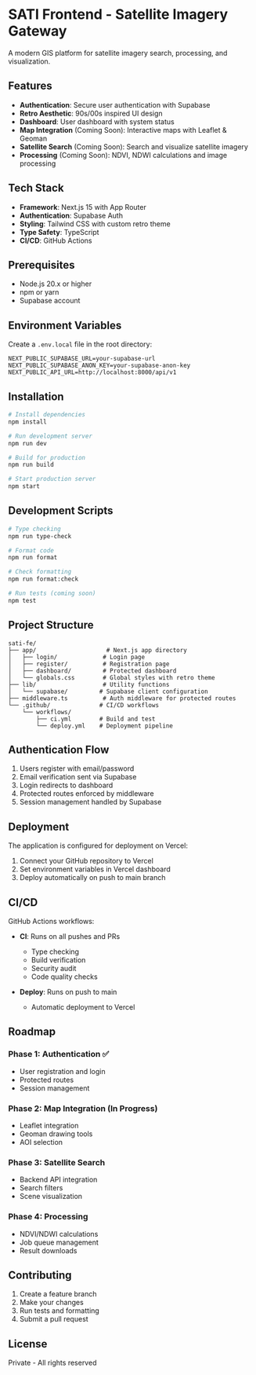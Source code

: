 # SATI Frontend - Satellite Imagery Gateway

A modern GIS platform for satellite imagery search, processing, and visualization.

## Features

- **Authentication**: Secure user authentication with Supabase
- **Retro Aesthetic**: 90s/00s inspired UI design
- **Dashboard**: User dashboard with system status
- **Map Integration** (Coming Soon): Interactive maps with Leaflet & Geoman
- **Satellite Search** (Coming Soon): Search and visualize satellite imagery
- **Processing** (Coming Soon): NDVI, NDWI calculations and image processing

## Tech Stack

- **Framework**: Next.js 15 with App Router
- **Authentication**: Supabase Auth
- **Styling**: Tailwind CSS with custom retro theme
- **Type Safety**: TypeScript
- **CI/CD**: GitHub Actions

## Prerequisites

- Node.js 20.x or higher
- npm or yarn
- Supabase account

## Environment Variables

Create a `.env.local` file in the root directory:

```env
NEXT_PUBLIC_SUPABASE_URL=your-supabase-url
NEXT_PUBLIC_SUPABASE_ANON_KEY=your-supabase-anon-key
NEXT_PUBLIC_API_URL=http://localhost:8000/api/v1
```

## Installation

```bash
# Install dependencies
npm install

# Run development server
npm run dev

# Build for production
npm run build

# Start production server
npm start
```

## Development Scripts

```bash
# Type checking
npm run type-check

# Format code
npm run format

# Check formatting
npm run format:check

# Run tests (coming soon)
npm test
```

## Project Structure

```
sati-fe/
├── app/                    # Next.js app directory
│   ├── login/             # Login page
│   ├── register/          # Registration page
│   ├── dashboard/         # Protected dashboard
│   └── globals.css        # Global styles with retro theme
├── lib/                   # Utility functions
│   └── supabase/         # Supabase client configuration
├── middleware.ts          # Auth middleware for protected routes
└── .github/              # CI/CD workflows
    └── workflows/
        ├── ci.yml        # Build and test
        └── deploy.yml    # Deployment pipeline
```

## Authentication Flow

1. Users register with email/password
2. Email verification sent via Supabase
3. Login redirects to dashboard
4. Protected routes enforced by middleware
5. Session management handled by Supabase

## Deployment

The application is configured for deployment on Vercel:

1. Connect your GitHub repository to Vercel
2. Set environment variables in Vercel dashboard
3. Deploy automatically on push to main branch

## CI/CD

GitHub Actions workflows:

- **CI**: Runs on all pushes and PRs
  - Type checking
  - Build verification
  - Security audit
  - Code quality checks

- **Deploy**: Runs on push to main
  - Automatic deployment to Vercel

## Roadmap

### Phase 1: Authentication ✅
- User registration and login
- Protected routes
- Session management

### Phase 2: Map Integration (In Progress)
- Leaflet integration
- Geoman drawing tools
- AOI selection

### Phase 3: Satellite Search
- Backend API integration
- Search filters
- Scene visualization

### Phase 4: Processing
- NDVI/NDWI calculations
- Job queue management
- Result downloads

## Contributing

1. Create a feature branch
2. Make your changes
3. Run tests and formatting
4. Submit a pull request

## License

Private - All rights reserved
